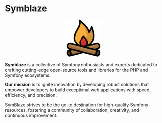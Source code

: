 # Symblaze

<div align="center">
<img alt="A fire icon" src="../symblaze.png" title="Symblaze Logo" style="width: 120px; height: 120px;"/>
</div>

**Symblaze** is a collective of Symfony enthusiasts and experts dedicated to crafting cutting-edge open-source tools and
libraries for the PHP and Symfony ecosystems.

**Our mission** is to ignite innovation by developing robust solutions that empower developers to build exceptional web
applications with speed, efficiency, and precision.

SymBlaze strives to be the go-to destination for high-quality Symfony resources, fostering a community of collaboration,
creativity, and continuous improvement.
